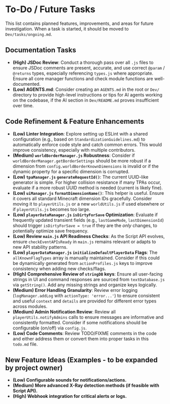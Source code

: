 # To-Do / Future Tasks

This list contains planned features, improvements, and areas for future investigation. When a task is started, it should be moved to `Dev/tasks/ongoing.md`.

## Documentation Tasks
- **(High) JSDoc Review**: Conduct a thorough pass over all `.js` files to ensure JSDoc comments are present, accurate, and use correct `@param` / `@returns` types, especially referencing `types.js` where appropriate. Ensure all core manager functions and check module functions are well-documented.
- **(Low) AGENTS.md**: Consider creating an `AGENTS.md` in the root or `Dev/` directory to provide high-level instructions or tips for AI agents working on the codebase, if the AI section in `Dev/README.md` proves insufficient over time.

## Code Refinement & Feature Enhancements
- **(Low) Linter Integration**: Explore setting up ESLint with a shared configuration (e.g., based on `StandardizationGuidelines.md`) to automatically enforce code style and catch common errors. This would improve consistency, especially with multiple contributors.
- **(Medium) `worldBorderManager.js` Robustness**: Consider if `worldBorderManager.getBorderSettings` should be more robust if a dimension from `config.worldBorderKnownDimensions` is invalid or if the dynamic property for a specific dimension is corrupted.
- **(Low) `tpaManager.js` `generateRequestId()`**: The current UUID-like generator is simple. For higher collision resistance if many TPAs occur, evaluate if a more robust UUID method is needed (current is likely fine).
- **(Low) `uiManager.js` `formatDimensionName()`**: This helper is useful. Ensure it covers all standard Minecraft dimension IDs gracefully. Consider moving it to `playerUtils.js` or a new `worldUtils.js` if used elsewhere or if `playerUtils.js` becomes too large.
- **(Low) `playerDataManager.js` `isDirtyForSave` Optimization**: Evaluate if frequently updated transient fields (e.g., `lastGameMode`, `lastDimensionId`) should trigger `isDirtyForSave = true` if they are the *only* changes, to potentially optimize save frequency.
- **(Low) Review `main.js` API Readiness Checks**: As the Script API evolves, ensure `checkEventAPIsReady` in `main.js` remains relevant or adapts to new API stability patterns.
- **(Low) `playerDataManager.js` `initializeDefaultPlayerData` Flags**: The `allKnownFlagTypes` array is manually maintained. Consider if this could be dynamically generated from `actionProfiles.js` keys to improve consistency when adding new checks/flags.
- **(High) Comprehensive Review of `stringDB` keys**: Ensure all user-facing strings in UI and command responses are sourced from `textDatabase.js` via `getString()`. Add any missing strings and organize keys logically.
- **(Medium) Error Handling Granularity**: Review error logging (`logManager.addLog` with `actionType: 'error...'`) to ensure consistent and useful `context` and `details` are provided for different error types across modules.
- **(Medium) Admin Notification Review**: Review all `playerUtils.notifyAdmins` calls to ensure messages are informative and consistently formatted. Consider if some notifications should be configurable (on/off) via `config.js`.
- **(Low) Code Comments**: Review TODO/FIXME comments in the code and either address them or convert them into proper tasks in this `todo.md` file.

## New Feature Ideas (Examples - to be expanded by project owner)
- **(Low) Configurable sounds for notifications/actions.**
- **(Medium) More advanced X-Ray detection methods (if feasible with Script API).**
- **(High) Webhook integration for critical alerts or logs.**
